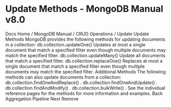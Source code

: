 # Update Methods - MongoDB Manual v8.0


Docs Home / MongoDB Manual / CRUD Operations / Update Update Methods MongoDB provides the following methods for updating documents in a
collection: db.collection.updateOne() Updates at most a single document that match a specified filter
even though multiple documents may match the specified filter. db.collection.updateMany() Update all documents that match a specified filter. db.collection.replaceOne() Replaces at most a single document that match a specified filter
even though multiple documents may match the specified filter. Additional Methods The following methods can also update documents from a collection: db.collection.findOneAndReplace() . db.collection.findOneAndUpdate() . db.collection.findAndModify() . db.collection.bulkWrite() . See the individual reference pages for the methods for more information
and examples. Back Aggregation Pipeline Next Remove
